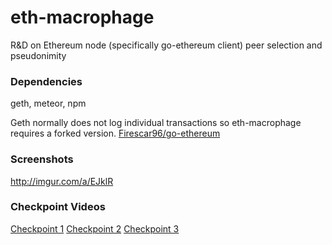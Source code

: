 # eth-macrophage
R&amp;D on Ethereum node (specifically go-ethereum client) peer selection and pseudonimity

### Dependencies
geth, meteor, npm

Geth normally does not log individual transactions so eth-macrophage requires a forked version. [Firescar96/go-ethereum](https://github.com/Firescar96/go-ethereum)

### Screenshots
http://imgur.com/a/EJklR

### Checkpoint Videos
[Checkpoint 1](https://www.dropbox.com/s/0h40iz5qvdbpd6e/eth-macrophage-checkpoint1.webm?dl=0)
[Checkpoint 2](https://www.dropbox.com/s/didfomy4322arfa/eth-macrophage-checkpoint2.webm?dl=0)
[Checkpoint 3](https://www.dropbox.com/s/eyalnqxfcbugny2/eth-macrophage-checkpoint3.webm?dl=0)
